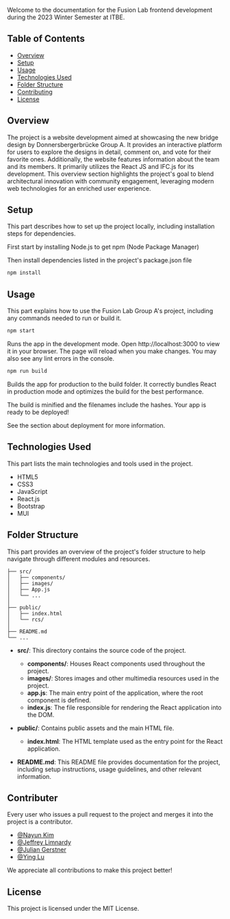 

Welcome to the documentation for the Fusion Lab frontend development during the 2023 Winter Semester at ITBE.

## Table of Contents

- [Overview](#overview)
- [Setup](#setup)
- [Usage](#usage)
- [Technologies Used](#technologies-used)
- [Folder Structure](#folder-structure)
- [Contributing](#contributing)
- [License](#license)

## Overview

The project is a website development aimed at showcasing the new bridge design by Donnersbergerbrücke Group A. It provides an interactive platform for users to explore the designs in detail, comment on, and vote for their favorite ones. Additionally, the website features information about the team and its members. It primarily utilizes the React JS and IFC.js for its development. This overview section highlights the project's goal to blend architectural innovation with community engagement, leveraging modern web technologies for an enriched user experience.

## Setup

This part describes how to set up the project locally, including installation steps for dependencies.

First start by installing Node.js to get npm (Node Package Manager)

Then install dependencies listed in the project's package.json file

```bash
npm install
```

## Usage

This part explains how to use the Fusion Lab Group A's project, including any commands needed to run or build it.

```bash
npm start
```
Runs the app in the development mode.
Open http://localhost:3000 to view it in your browser.
The page will reload when you make changes.
You may also see any lint errors in the console.


```bash
npm run build
```
Builds the app for production to the build folder.
It correctly bundles React in production mode and optimizes the build for the best performance.

The build is minified and the filenames include the hashes.
Your app is ready to be deployed!

See the section about deployment for more information.

## Technologies Used

This part lists the main technologies and tools used in the project.

- HTML5
- CSS3
- JavaScript
- React.js
- Bootstrap
- MUI

## Folder Structure

This part provides an overview of the project's folder structure to help navigate through different modules and resources.

```
├── src/
│   ├── components/ 
│   ├── images/
│   ├── App.js
│   └── ...
│
├── public/
│   ├── index.html
│   └── rcs/
│
├── README.md
└── ...
```

- **src/**: This directory contains the source code of the project.
  - **components/**: Houses React components used throughout the project.
  - **images/**: Stores images and other multimedia resources used in the project.
  - **app.js**: The main entry point of the application, where the root component is defined.
  - **index.js**: The file responsible for rendering the React application into the DOM.
  
- **public/**: Contains public assets and the main HTML file.
  - **index.html**: The HTML template used as the entry point for the React application.
  
- **README.md**: This README file provides documentation for the project, including setup instructions, usage guidelines, and other relevant information.


## Contributer

Every user who issues a pull request to the project and merges it into the project is a contributor.
- [@Nayun Kim](https://github.com/narchitect)
- [@Jeffrey Limnardy](https://github.com/jeffreylimnardy)
- [@Julian Gerstner](https://github.com/JulianLeQuack)
- [@Ying Lu](https://github.com/charlotte54071)

We appreciate all contributions to make this project better!

## License

This project is licensed under the MIT License.

